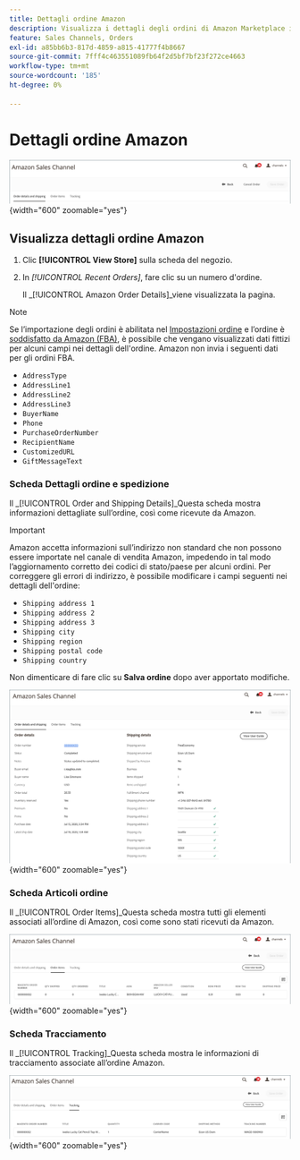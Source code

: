 ```yaml
---
title: Dettagli ordine Amazon
description: Visualizza i dettagli degli ordini di Amazon Marketplace in Adobe Commerce o nell’amministratore di Magento Open Source.
feature: Sales Channels, Orders
exl-id: a85bb6b3-817d-4859-a815-41777f4b8667
source-git-commit: 7fff4c463551089fb64f2d5bf7bf23f272ce4663
workflow-type: tm+mt
source-wordcount: '185'
ht-degree: 0%

---
```


# Dettagli ordine Amazon

![Dettagli ordine Amazon](assets/amazon-order-details-header.png){width="600" zoomable="yes"}

## Visualizza dettagli ordine Amazon

1. Clic **[!UICONTROL View Store]** sulla scheda del negozio.

1. In _[!UICONTROL Recent Orders]_, fare clic su un numero d&#39;ordine.

   Il _[!UICONTROL Amazon Order Details]_viene visualizzata la pagina.

>[!NOTE]
>
>Se l’importazione degli ordini è abilitata nel [Impostazioni ordine](./order-settings.md) e l’ordine è [soddisfatto da Amazon (FBA)](./fulfilled-by.md), è possibile che vengano visualizzati dati fittizi per alcuni campi nei dettagli dell&#39;ordine. Amazon non invia i seguenti dati per gli ordini FBA.
>
> - `AddressType`
> - `AddressLine1`
> - `AddressLine2`
> - `AddressLine3`
> - `BuyerName`
> - `Phone`
> - `PurchaseOrderNumber`
> - `RecipientName`
> - `CustomizedURL`
> - `GiftMessageText`

### Scheda Dettagli ordine e spedizione

Il _[!UICONTROL Order and Shipping Details]_Questa scheda mostra informazioni dettagliate sull’ordine, così come ricevute da Amazon.

>[!IMPORTANT]
>
>Amazon accetta informazioni sull’indirizzo non standard che non possono essere importate nel canale di vendita Amazon, impedendo in tal modo l’aggiornamento corretto dei codici di stato/paese per alcuni ordini. Per correggere gli errori di indirizzo, è possibile modificare i campi seguenti nei dettagli dell&#39;ordine:
>
>- `Shipping address 1`
>- `Shipping address 2`
>- `Shipping address 3`
>- `Shipping city`
>- `Shipping region`
>- `Shipping postal code`
>- `Shipping country`
>
>Non dimenticare di fare clic su **Salva ordine** dopo aver apportato modifiche.

![Dettagli ordine e spedizione](assets/amazon-order-details.png){width="600" zoomable="yes"}

### Scheda Articoli ordine

Il _[!UICONTROL Order Items]_Questa scheda mostra tutti gli elementi associati all’ordine di Amazon, così come sono stati ricevuti da Amazon.

![Dettagli articolo ordine](assets/amazon-order-item-details.png){width="600" zoomable="yes"}

### Scheda Tracciamento

Il _[!UICONTROL Tracking]_Questa scheda mostra le informazioni di tracciamento associate all’ordine Amazon.

![Dettagli di tracciamento](assets/amazon-order-tracking-details.png){width="600" zoomable="yes"}
